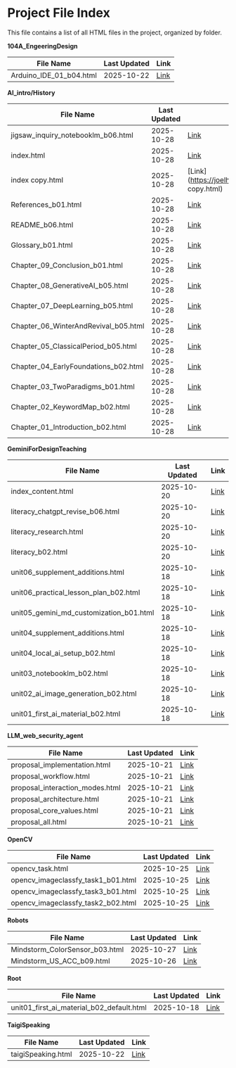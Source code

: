 # Project File Index

This file contains a list of all HTML files in the project, organized by folder.

**104A_EngeeringDesign**

| File Name | Last Updated | Link |
| --- | --- | --- |
| Arduino_IDE_01_b04.html | 2025-10-22 | [Link](https://joelhoty.github.io/ocgit/104A_EngeeringDesign/Arduino_IDE_01_b04.html) |

**AI_intro/History**

| File Name | Last Updated | Link |
| --- | --- | --- |
| jigsaw_inquiry_notebooklm_b06.html | 2025-10-28 | [Link](https://joelhoty.github.io/ocgit/AI_intro/History/jigsaw_inquiry_notebooklm_b06.html) |
| index.html | 2025-10-28 | [Link](https://joelhoty.github.io/ocgit/AI_intro/History/index.html) |
| index copy.html | 2025-10-28 | [Link](https://joelhoty.github.io/ocgit/AI_intro/History/index copy.html) |
| References_b01.html | 2025-10-28 | [Link](https://joelhoty.github.io/ocgit/AI_intro/History/References_b01.html) |
| README_b06.html | 2025-10-28 | [Link](https://joelhoty.github.io/ocgit/AI_intro/History/README_b06.html) |
| Glossary_b01.html | 2025-10-28 | [Link](https://joelhoty.github.io/ocgit/AI_intro/History/Glossary_b01.html) |
| Chapter_09_Conclusion_b01.html | 2025-10-28 | [Link](https://joelhoty.github.io/ocgit/AI_intro/History/Chapter_09_Conclusion_b01.html) |
| Chapter_08_GenerativeAI_b05.html | 2025-10-28 | [Link](https://joelhoty.github.io/ocgit/AI_intro/History/Chapter_08_GenerativeAI_b05.html) |
| Chapter_07_DeepLearning_b05.html | 2025-10-28 | [Link](https://joelhoty.github.io/ocgit/AI_intro/History/Chapter_07_DeepLearning_b05.html) |
| Chapter_06_WinterAndRevival_b05.html | 2025-10-28 | [Link](https://joelhoty.github.io/ocgit/AI_intro/History/Chapter_06_WinterAndRevival_b05.html) |
| Chapter_05_ClassicalPeriod_b05.html | 2025-10-28 | [Link](https://joelhoty.github.io/ocgit/AI_intro/History/Chapter_05_ClassicalPeriod_b05.html) |
| Chapter_04_EarlyFoundations_b02.html | 2025-10-28 | [Link](https://joelhoty.github.io/ocgit/AI_intro/History/Chapter_04_EarlyFoundations_b02.html) |
| Chapter_03_TwoParadigms_b01.html | 2025-10-28 | [Link](https://joelhoty.github.io/ocgit/AI_intro/History/Chapter_03_TwoParadigms_b01.html) |
| Chapter_02_KeywordMap_b02.html | 2025-10-28 | [Link](https://joelhoty.github.io/ocgit/AI_intro/History/Chapter_02_KeywordMap_b02.html) |
| Chapter_01_Introduction_b02.html | 2025-10-28 | [Link](https://joelhoty.github.io/ocgit/AI_intro/History/Chapter_01_Introduction_b02.html) |

**GeminiForDesignTeaching**

| File Name | Last Updated | Link |
| --- | --- | --- |
| index_content.html | 2025-10-20 | [Link](https://joelhoty.github.io/ocgit/GeminiForDesignTeaching/index_content.html) |
| literacy_chatgpt_revise_b06.html | 2025-10-20 | [Link](https://joelhoty.github.io/ocgit/GeminiForDesignTeaching/literacy_chatgpt_revise_b06.html) |
| literacy_research.html | 2025-10-20 | [Link](https://joelhoty.github.io/ocgit/GeminiForDesignTeaching/literacy_research.html) |
| literacy_b02.html | 2025-10-20 | [Link](https://joelhoty.github.io/ocgit/GeminiForDesignTeaching/literacy_b02.html) |
| unit06_supplement_additions.html | 2025-10-18 | [Link](https://joelhoty.github.io/ocgit/GeminiForDesignTeaching/unit06_supplement_additions.html) |
| unit06_practical_lesson_plan_b02.html | 2025-10-18 | [Link](https://joelhoty.github.io/ocgit/GeminiForDesignTeaching/unit06_practical_lesson_plan_b02.html) |
| unit05_gemini_md_customization_b01.html | 2025-10-18 | [Link](https://joelhoty.github.io/ocgit/GeminiForDesignTeaching/unit05_gemini_md_customization_b01.html) |
| unit04_supplement_additions.html | 2025-10-18 | [Link](https://joelhoty.github.io/ocgit/GeminiForDesignTeaching/unit04_supplement_additions.html) |
| unit04_local_ai_setup_b02.html | 2025-10-18 | [Link](https://joelhoty.github.io/ocgit/GeminiForDesignTeaching/unit04_local_ai_setup_b02.html) |
| unit03_notebooklm_b02.html | 2025-10-18 | [Link](https://joelhoty.github.io/ocgit/GeminiForDesignTeaching/unit03_notebooklm_b02.html) |
| unit02_ai_image_generation_b02.html | 2025-10-18 | [Link](https://joelhoty.github.io/ocgit/GeminiForDesignTeaching/unit02_ai_image_generation_b02.html) |
| unit01_first_ai_material_b02.html | 2025-10-18 | [Link](https://joelhoty.github.io/ocgit/GeminiForDesignTeaching/unit01_first_ai_material_b02.html) |

**LLM_web_security_agent**

| File Name | Last Updated | Link |
| --- | --- | --- |
| proposal_implementation.html | 2025-10-21 | [Link](https://joelhoty.github.io/ocgit/LLM_web_security_agent/proposal_implementation.html) |
| proposal_workflow.html | 2025-10-21 | [Link](https://joelhoty.github.io/ocgit/LLM_web_security_agent/proposal_workflow.html) |
| proposal_interaction_modes.html | 2025-10-21 | [Link](https://joelhoty.github.io/ocgit/LLM_web_security_agent/proposal_interaction_modes.html) |
| proposal_architecture.html | 2025-10-21 | [Link](https://joelhoty.github.io/ocgit/LLM_web_security_agent/proposal_architecture.html) |
| proposal_core_values.html | 2025-10-21 | [Link](https://joelhoty.github.io/ocgit/LLM_web_security_agent/proposal_core_values.html) |
| proposal_all.html | 2025-10-21 | [Link](https://joelhoty.github.io/ocgit/LLM_web_security_agent/proposal_all.html) |

**OpenCV**

| File Name | Last Updated | Link |
| --- | --- | --- |
| opencv_task.html | 2025-10-25 | [Link](https://joelhoty.github.io/ocgit/OpenCV/opencv_task.html) |
| opencv_imageclassfy_task1_b01.html | 2025-10-25 | [Link](https://joelhoty.github.io/ocgit/OpenCV/opencv_imageclassfy_task1_b01.html) |
| opencv_imageclassfy_task3_b01.html | 2025-10-25 | [Link](https://joelhoty.github.io/ocgit/OpenCV/opencv_imageclassfy_task3_b01.html) |
| opencv_imageclassfy_task2_b02.html | 2025-10-25 | [Link](https://joelhoty.github.io/ocgit/OpenCV/opencv_imageclassfy_task2_b02.html) |

**Robots**

| File Name | Last Updated | Link |
| --- | --- | --- |
| Mindstorm_ColorSensor_b03.html | 2025-10-27 | [Link](https://joelhoty.github.io/ocgit/Robots/Mindstorm_ColorSensor_b03.html) |
| Mindstorm_US_ACC_b09.html | 2025-10-26 | [Link](https://joelhoty.github.io/ocgit/Robots/Mindstorm_US_ACC_b09.html) |

**Root**

| File Name | Last Updated | Link |
| --- | --- | --- |
| unit01_first_ai_material_b02_default.html | 2025-10-18 | [Link](https://joelhoty.github.io/ocgit/unit01_first_ai_material_b02_default.html) |

**TaigiSpeaking**

| File Name | Last Updated | Link |
| --- | --- | --- |
| taigiSpeaking.html | 2025-10-22 | [Link](https://joelhoty.github.io/ocgit/TaigiSpeaking/taigiSpeaking.html) |

